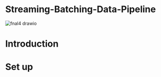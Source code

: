 # Streaming-Batching-Data-Pipeline
![fnal4 drawio](https://github.com/user-attachments/assets/be49771a-d3b8-41b4-b2ff-dbcb79f210bb)
# Introduction

# Set up 
